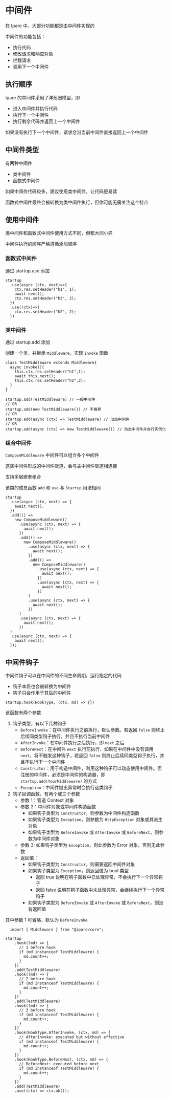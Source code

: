 # 中间件

在 Ipare 中，大部分功能都是由中间件实现的

中间件的功能包括：

- 执行代码
- 修改请求和响应对象
- 拦截请求
- 调用下一个中间件

## 执行顺序

Ipare 的中间件采用了洋葱圈模型，即

- 进入中间件并执行代码
- 执行下一个中间件
- 执行剩余代码并返回上一个中间件

如果没有执行下一个中间件，请求会沿当前中间件直接返回上一个中间件

## 中间件类型

有两种中间件

- 类中间件
- 函数式中间件

如果中间件代码较多，建议使用类中间件，让代码更易读

函数式中间件最终会被转换为类中间件执行，但你可能无需关注这个特点

## 使用中间件

类中间件和函数式中间件使用方式不同，但都大同小异

中间件执行的顺序严格遵循添加顺序

### 函数式中间件

通过 startup.use 添加

```TS
startup
  .use(async (ctx, next)=>{
    ctx.res.setHeader("h1", 1);
    await next();
    ctx.res.setHeader("h3", 3);
  })
  .use((ctx)=>{
    ctx.res.setHeader("h2", 2);
  })
```

### 类中间件

通过 startup.add 添加

创建一个类，并继承 `Middleware`，实现 `invoke` 函数

```TS
class TestMiddleware extends Middleware{
  async invoke(){
    this.ctx.res.setHeader("h1",1);
    await this.next();
    this.ctx.res.setHeader("h2",2);
  }
}
```

```TS
startup.add(TestMiddleware) // 一般中间件
// OR
startup.add(new TestMiddleware()) // 不推荐
// OR
startup.add(async (ctx) => TestMiddleware) // 动态中间件
// OR
startup.add(async (ctx) => new TestMiddleware()) // 动态中间件并自行实例化
```

### 组合中间件

`ComposeMiddleware` 中间件可以组合多个中间件

这些中间件形成的中间件管道，会与主中间件管道相连接

支持多层嵌套组合

该类的成员函数 `add` 和 `use` 与 `Startup` 用法相同

```TS
startup
  .use(async (ctx, next) => {
    await next();
  })
  .add(() =>
    new ComposeMiddleware()
      .use(async (ctx, next) => {
        await next();
      })
      .add(() =>
        new ComposeMiddleware()
          .use(async (ctx, next) => {
            await next();
          })
          .add(() =>
            new ComposeMiddleware()
              .use(async (ctx, next) => {
                await next();
              })
              .use(async (ctx, next) => {
                await next();
              })
          )
          .use(async (ctx, next) => {
            await next();
          })
      )
      .use(async (ctx, next) => {
        await next();
      })
  )
  .use(async (ctx, next) => {
    await next();
  });
```

## 中间件钩子

中间件钩子可以在中间件的不同生命周期，运行指定的代码

- 钩子本质也会被转换为中间件
- 钩子只会作用于其后的中间件

```TS
startup.hook(HookType, (ctx, md) => {})
```

该函数有两个参数

1. 钩子类型，有以下几种钩子
   - `BeforeInvoke`：在中间件执行之前执行，默认参数。若返回 `false` 则终止后续同类型钩子执行，并且不执行当前中间件
   - `AfterInvoke`：在中间件执行之后执行，即 `next` 之后
   - `BeforeNext`：在中间件 `next` 执行前执行，如果在中间件中没有调用 `next`，将不触发这种钩子，若返回 `false` 则终止后续同类型钩子执行，并且不执行下一个中间件
   - `Constructor`：用于构造中间件，利用这种钩子可以动态使用中间件。但注册的中间件，必须是中间件的构造器，即 `startup.add(YourMiddleware)` 的方式
   - `Exception`：中间件抛出异常时会执行这类钩子
2. 钩子回调函数，有两个或三个参数
   - 参数 1：管道 Context 对象
   - 参数 2：中间件对象或中间件构造函数
     - 如果钩子类型为 `Constructor`，则参数为中间件构造函数
     - 如果钩子类型为 `Exception`，则参数为 `HttpException` 对象或其派生对象
     - 如果钩子类型为 `BeforeInvoke` 或 `AfterInvoke` 或 `BeforeNext`，则参数为中间件对象
   - 参数 3: 如果钩子类型为 `Exception`，则此参数为 Error 对象，否则无此参数
   - 返回值：
     - 如果钩子类型为 `Constructor`，则需要返回中间件对象
     - 如果钩子类型为 `Exception`，则返回值为 bool 类型
       - 返回 true 说明在钩子函数中已处理异常，不会执行下一个异常钩子
       - 返回 false 说明在钩子函数中未处理异常，会继续执行下一个异常钩子
     - 如果钩子类型为 `BeforeInvoke` 或 `AfterInvoke` 或 `BeforeNext`，则没有返回值

其中参数 1 可省略，默认为 `BeforeInvoke`

```TS
  import { Middleware } from "@ipare/core";

startup
    .hook((md) => {
      // 1 before hook
      if (md instanceof TestMiddleware) {
        md.count++;
      }
    })
    .add(TestMiddleware)
    .hook((md) => {
      // 2 before hook
      if (md instanceof TestMiddleware) {
        md.count++;
      }
    })
    .add(TestMiddleware)
    .hook((md) => {
      // 3 before hook
      if (md instanceof TestMiddleware) {
        md.count++;
      }
    })
    .hook(HookType.AfterInvoke, (ctx, md) => {
      // AfterInvoke: executed but without effective
      if (md instanceof TestMiddleware) {
        md.count++;
      }
    })
    .hook(HookType.BeforeNext, (ctx, md) => {
      // BeforeNext: executed before next
      if (md instanceof TestMiddleware) {
        md.count++;
      }
    })
    .add(TestMiddleware)
    .use((ctx) => ctx.ok());
```

